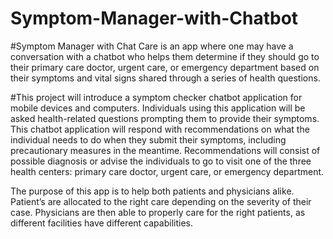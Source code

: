 # Symptom-Manager-with-Chatbot
#Symptom Manager with Chat Care is an app where one may have a conversation with a chatbot who helps them determine if they should go to their primary care doctor, urgent care, or emergency department based on their symptoms and vital signs shared through a series of health questions.

#This project will introduce a symptom checker chatbot application for mobile devices and computers. Individuals using this application will be asked health-related questions prompting them to provide their symptoms. This chatbot application will respond with recommendations on what the individual needs to do when they submit their symptoms, including precautionary measures in the meantime. Recommendations will consist of possible diagnosis or advise the individuals to go to visit one of the three health centers: primary care doctor, urgent care, or emergency department.

The purpose of this app is to help both patients and physicians alike. Patient’s are allocated to the right care depending on the severity of their case. Physicians are then able to properly care for the right patients, as different facilities have different capabilities.
